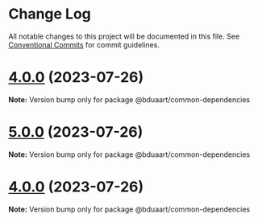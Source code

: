 # Change Log

All notable changes to this project will be documented in this file.
See [Conventional Commits](https://conventionalcommits.org) for commit guidelines.

# [4.0.0](https://github.com/bduaart/monorepo-js/compare/v2.0.1...v4.0.0) (2023-07-26)

**Note:** Version bump only for package @bduaart/common-dependencies





# [5.0.0](https://github.com/bduaart/monorepo-js/compare/v2.0.0...v5.0.0) (2023-07-26)

**Note:** Version bump only for package @bduaart/common-dependencies





# [4.0.0](https://github.com/bduaart/monorepo-js/compare/v2.0.0...v4.0.0) (2023-07-26)

**Note:** Version bump only for package @bduaart/common-dependencies
